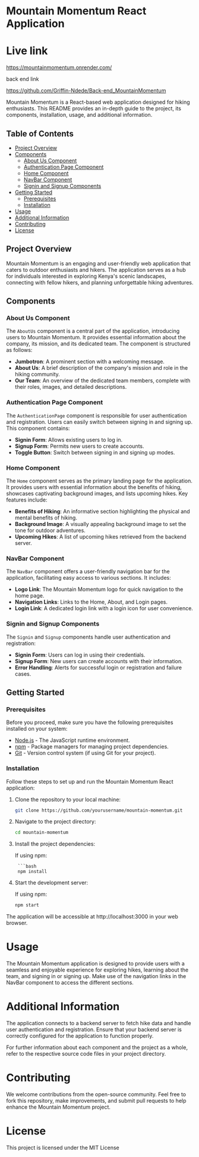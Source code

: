 # Mountain Momentum React Application

# Live link

https://mountainmomentum.onrender.com/

back end link 

https://github.com/Griffin-Ndede/Back-end_MountainMomentum

Mountain Momentum is a React-based web application designed for hiking enthusiasts. This README provides an in-depth guide to the project, its components, installation, usage, and additional information.

## Table of Contents

- [Project Overview](#project-overview)
- [Components](#components)
  - [About Us Component](#about-us-component)
  - [Authentication Page Component](#authentication-page-component)
  - [Home Component](#home-component)
  - [NavBar Component](#navbar-component)
  - [Signin and Signup Components](#signin-and-signup-components)
- [Getting Started](#getting-started)
  - [Prerequisites](#prerequisites)
  - [Installation](#installation)
- [Usage](#usage)
- [Additional Information](#additional-information)
- [Contributing](#contributing)
- [License](#license)

## Project Overview

Mountain Momentum is an engaging and user-friendly web application that caters to outdoor enthusiasts and hikers. The application serves as a hub for individuals interested in exploring Kenya's scenic landscapes, connecting with fellow hikers, and planning unforgettable hiking adventures.

## Components

### About Us Component

The `AboutUs` component is a central part of the application, introducing users to Mountain Momentum. It provides essential information about the company, its mission, and its dedicated team. The component is structured as follows:

- **Jumbotron**: A prominent section with a welcoming message.
- **About Us**: A brief description of the company's mission and role in the hiking community.
- **Our Team**: An overview of the dedicated team members, complete with their roles, images, and detailed descriptions.

### Authentication Page Component

The `AuthenticationPage` component is responsible for user authentication and registration. Users can easily switch between signing in and signing up. This component contains:

- **Signin Form**: Allows existing users to log in.
- **Signup Form**: Permits new users to create accounts.
- **Toggle Button**: Switch between signing in and signing up modes.

### Home Component

The `Home` component serves as the primary landing page for the application. It provides users with essential information about the benefits of hiking, showcases captivating background images, and lists upcoming hikes. Key features include:

- **Benefits of Hiking**: An informative section highlighting the physical and mental benefits of hiking.
- **Background Image**: A visually appealing background image to set the tone for outdoor adventures.
- **Upcoming Hikes**: A list of upcoming hikes retrieved from the backend server.

### NavBar Component

The `NavBar` component offers a user-friendly navigation bar for the application, facilitating easy access to various sections. It includes:

- **Logo Link**: The Mountain Momentum logo for quick navigation to the home page.
- **Navigation Links**: Links to the Home, About, and Login pages.
- **Login Link**: A dedicated login link with a login icon for user convenience.

### Signin and Signup Components

The `Signin` and `Signup` components handle user authentication and registration:

- **Signin Form**: Users can log in using their credentials.
- **Signup Form**: New users can create accounts with their information.
- **Error Handling**: Alerts for successful login or registration and failure cases.

## Getting Started

### Prerequisites

Before you proceed, make sure you have the following prerequisites installed on your system:

- [Node.js](https://nodejs.org/) - The JavaScript runtime environment.
- [npm](https://www.npmjs.com/) - Package managers for managing project dependencies.
- [Git](https://git-scm.com/) - Version control system (if using Git for your project).

### Installation

Follow these steps to set up and run the Mountain Momentum React application:

1. Clone the repository to your local machine:

   ```bash
   git clone https://github.com/yourusername/mountain-momentum.git

2. Navigate to the project directory:

    ```bash
    cd mountain-momentum

3. Install the project dependencies:

    If using npm:

        ```bash
        npm install

4. Start the development server:

    If using npm:

    ```bash
    npm start

The application will be accessible at http://localhost:3000 in your web browser.

# Usage
The Mountain Momentum application is designed to provide users with a seamless and enjoyable experience for exploring hikes, learning about the team, and signing in or signing up. Make use of the navigation links in the NavBar component to access the different sections.

# Additional Information
The application connects to a backend server to fetch hike data and handle user authentication and registration. Ensure that your backend server is correctly configured for the application to function properly.

For further information about each component and the project as a whole, refer to the respective source code files in your project directory.

# Contributing
We welcome contributions from the open-source community. Feel free to fork this repository, make improvements, and submit pull requests to help enhance the Mountain Momentum project.

# License
This project is licensed under the MIT License
